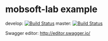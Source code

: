 # mobsoft-lab example
develop: [![Build Status](https://travis-ci.org/bpatrik/mobsoft-lab.svg?branch=develop)](https://travis-ci.org/bpatrik/mobsoft-lab)
master: [![Build Status](https://travis-ci.org/bpatrik/mobsoft-lab.svg?branch=master)](https://travis-ci.org/bpatrik/mobsoft-lab)

Swagger editor:
http://editor.swagger.io/
